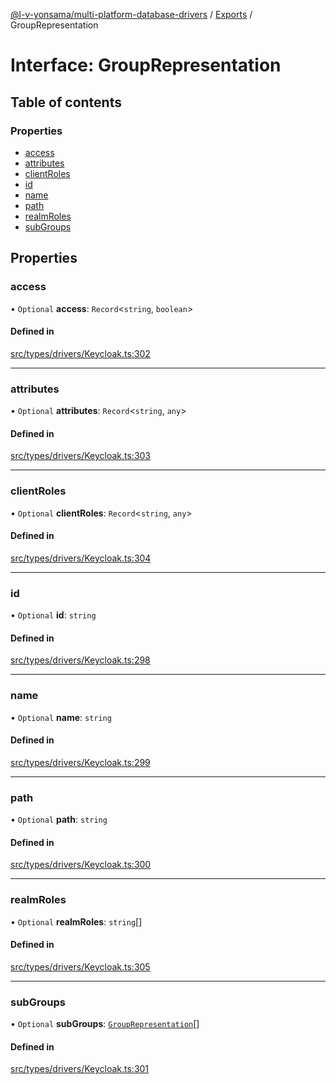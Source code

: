 [@l-v-yonsama/multi-platform-database-drivers](../README.md) / [Exports](../modules.md) / GroupRepresentation

# Interface: GroupRepresentation

## Table of contents

### Properties

- [access](GroupRepresentation.md#access)
- [attributes](GroupRepresentation.md#attributes)
- [clientRoles](GroupRepresentation.md#clientroles)
- [id](GroupRepresentation.md#id)
- [name](GroupRepresentation.md#name)
- [path](GroupRepresentation.md#path)
- [realmRoles](GroupRepresentation.md#realmroles)
- [subGroups](GroupRepresentation.md#subgroups)

## Properties

### access

• `Optional` **access**: `Record`\<`string`, `boolean`\>

#### Defined in

[src/types/drivers/Keycloak.ts:302](https://github.com/l-v-yonsama/db-drivers/blob/1cabe9a4c8b23d31de10580d8f1a1565db4546dc/src/types/drivers/Keycloak.ts#L302)

___

### attributes

• `Optional` **attributes**: `Record`\<`string`, `any`\>

#### Defined in

[src/types/drivers/Keycloak.ts:303](https://github.com/l-v-yonsama/db-drivers/blob/1cabe9a4c8b23d31de10580d8f1a1565db4546dc/src/types/drivers/Keycloak.ts#L303)

___

### clientRoles

• `Optional` **clientRoles**: `Record`\<`string`, `any`\>

#### Defined in

[src/types/drivers/Keycloak.ts:304](https://github.com/l-v-yonsama/db-drivers/blob/1cabe9a4c8b23d31de10580d8f1a1565db4546dc/src/types/drivers/Keycloak.ts#L304)

___

### id

• `Optional` **id**: `string`

#### Defined in

[src/types/drivers/Keycloak.ts:298](https://github.com/l-v-yonsama/db-drivers/blob/1cabe9a4c8b23d31de10580d8f1a1565db4546dc/src/types/drivers/Keycloak.ts#L298)

___

### name

• `Optional` **name**: `string`

#### Defined in

[src/types/drivers/Keycloak.ts:299](https://github.com/l-v-yonsama/db-drivers/blob/1cabe9a4c8b23d31de10580d8f1a1565db4546dc/src/types/drivers/Keycloak.ts#L299)

___

### path

• `Optional` **path**: `string`

#### Defined in

[src/types/drivers/Keycloak.ts:300](https://github.com/l-v-yonsama/db-drivers/blob/1cabe9a4c8b23d31de10580d8f1a1565db4546dc/src/types/drivers/Keycloak.ts#L300)

___

### realmRoles

• `Optional` **realmRoles**: `string`[]

#### Defined in

[src/types/drivers/Keycloak.ts:305](https://github.com/l-v-yonsama/db-drivers/blob/1cabe9a4c8b23d31de10580d8f1a1565db4546dc/src/types/drivers/Keycloak.ts#L305)

___

### subGroups

• `Optional` **subGroups**: [`GroupRepresentation`](GroupRepresentation.md)[]

#### Defined in

[src/types/drivers/Keycloak.ts:301](https://github.com/l-v-yonsama/db-drivers/blob/1cabe9a4c8b23d31de10580d8f1a1565db4546dc/src/types/drivers/Keycloak.ts#L301)

